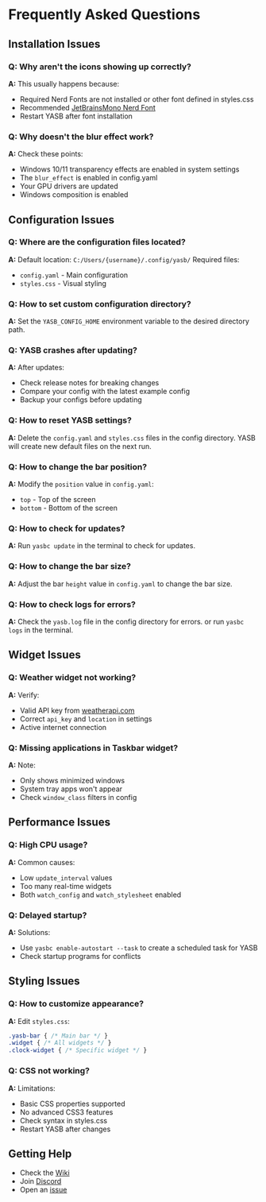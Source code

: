 # Frequently Asked Questions

## Installation Issues

### Q: Why aren't the icons showing up correctly?
**A:** This usually happens because:
- Required Nerd Fonts are not installed or other font defined in styles.css
- Recommended [JetBrainsMono Nerd Font](https://github.com/ryanoasis/nerd-fonts/releases/latest/download/JetBrainsMono.zip)
- Restart YASB after font installation

### Q: Why doesn't the blur effect work?
**A:** Check these points:
- Windows 10/11 transparency effects are enabled in system settings
- The `blur_effect` is enabled in config.yaml
- Your GPU drivers are updated
- Windows composition is enabled

## Configuration Issues

### Q: Where are the configuration files located?
**A:** Default location: `C:/Users/{username}/.config/yasb/`
Required files:
- `config.yaml` - Main configuration
- `styles.css` - Visual styling

### Q: How to set custom configuration directory?
**A:** Set the `YASB_CONFIG_HOME` environment variable to the desired directory path.

### Q: YASB crashes after updating?
**A:** After updates:
- Check release notes for breaking changes
- Compare your config with the latest example config
- Backup your configs before updating

### Q: How to reset YASB settings?
**A:** Delete the `config.yaml` and `styles.css` files in the config directory. YASB will create new default files on the next run.

### Q: How to change the bar position?
**A:** Modify the `position` value in `config.yaml`:
- `top` - Top of the screen
- `bottom` - Bottom of the screen

### Q: How to check for updates?
**A:** Run `yasbc update` in the terminal to check for updates.

### Q: How to change the bar size?
**A:** Adjust the bar `height` value in `config.yaml` to change the bar size.

### Q: How to check logs for errors?
**A:** Check the `yasb.log` file in the config directory for errors. or run `yasbc logs` in the terminal.


## Widget Issues

### Q: Weather widget not working?
**A:** Verify:
- Valid API key from [weatherapi.com](https://www.weatherapi.com)
- Correct `api_key` and `location` in settings
- Active internet connection

### Q: Missing applications in Taskbar widget?
**A:** Note:
- Only shows minimized windows
- System tray apps won't appear
- Check `window_class` filters in config

## Performance Issues

### Q: High CPU usage?
**A:** Common causes:
- Low `update_interval` values
- Too many real-time widgets
- Both `watch_config` and `watch_stylesheet` enabled

### Q: Delayed startup?
**A:** Solutions:
- Use `yasbc enable-autostart --task` to create a scheduled task for YASB
- Check startup programs for conflicts

## Styling Issues

### Q: How to customize appearance?
**A:** Edit `styles.css`:
```css
.yasb-bar { /* Main bar */ }
.widget { /* All widgets */ }
.clock-widget { /* Specific widget */ }
```

### Q: CSS not working?
**A:** Limitations:
- Basic CSS properties supported
- No advanced CSS3 features
- Check syntax in styles.css
- Restart YASB after changes


## Getting Help

- Check the [Wiki](https://github.com/amnweb/yasb/wiki)
- Join [Discord](https://discord.gg/Db6t9bUnQn)
- Open an [issue](https://github.com/amnweb/yasb/issues)